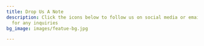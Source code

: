 ```yaml
---
title: Drop Us A Note
description: Click the icons below to follow us on social media or email uofcdess@gmail.com
  for any inquiries
bg_image: images/featue-bg.jpg

---
```

